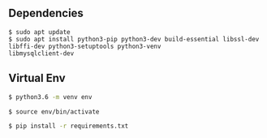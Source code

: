 ## Dependencies 

````bas
$ sudo apt update
$ sudo apt install python3-pip python3-dev build-essential libssl-dev libffi-dev python3-setuptools python3-venv 
libmysqlclient-dev
````


## Virtual Env

````bash
$ python3.6 -m venv env

$ source env/bin/activate

$ pip install -r requirements.txt

```` 